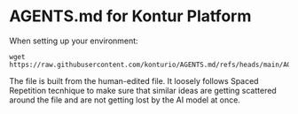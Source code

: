 # AGENTS.md for Kontur Platform

When setting up your environment:

```
wget https://raw.githubusercontent.com/konturio/AGENTS.md/refs/heads/main/AGENTS.md
```

The file is built from the human-edited file. It loosely follows Spaced Repetition tecnhique to make sure that similar ideas are getting scattered around the file and are not getting lost by the AI model at once. 
